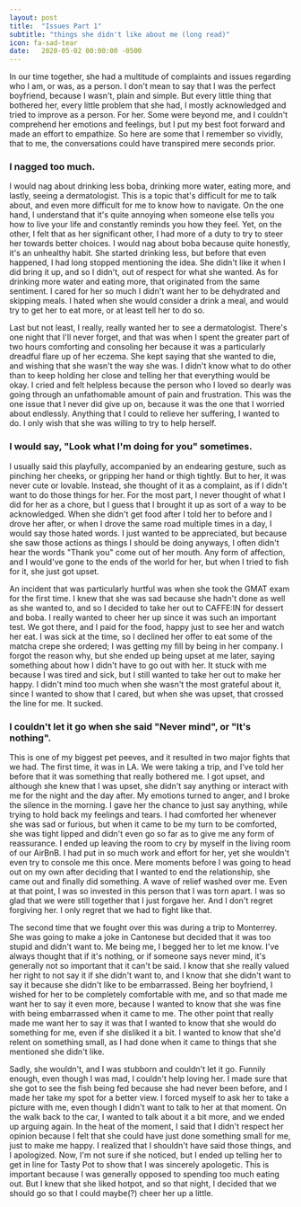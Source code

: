 ```yaml
---
layout: post
title:  "Issues Part 1"
subtitle: "things she didn't like about me (long read)"
icon: fa-sad-tear
date:   2020-05-02 00:00:00 -0500
---
```


In our time together, she had a multitude of complaints and issues regarding who I am, or was, as a person. I don't mean to say that I was the perfect boyfriend, because I wasn't, plain and simple. But every little thing that bothered her, every little problem that she had, I mostly acknowledged and tried to improve as a person. For her. Some were beyond me, and I couldn't comprehend her emotions and feelings, but I put my best foot forward and made an effort to empathize. So here are some that I remember so vividly, that to me, the conversations could have transpired mere seconds prior.

### I nagged too much.
I would nag about drinking less boba, drinking more water, eating more, and lastly, seeing a dermatologist. This is a topic that's difficult for me to talk about, and even more difficult for me to know how to navigate. On the one hand, I understand that it's quite annoying when someone else tells you how to live your life and constantly reminds you how they feel. Yet, on the other, I felt that as her significant other, I had more of a duty to try to steer her towards better choices. I would nag about boba because quite honestly, it's an unhealthy habit. She started drinking less, but before that even happened, I had long stopped mentioning the idea. She didn't like it when I did bring it up, and so I didn't, out of respect for what she wanted. As for drinking more water and eating more, that originated from the same sentiment. I cared for her so much I didn't want her to be dehydrated and skipping meals. I hated when she would consider a drink a meal, and would try to get her to eat more, or at least tell her to do so.

Last but not least, I really, really wanted her to see a dermatologist. There's one night that I'll never forget, and that was when I spent the greater part of two hours comforting and consoling her because it was a particularly dreadful flare up of her eczema. She kept saying that she wanted to die, and wishing that she wasn't the way she was. I didn't know what to do other than to keep holding her close and telling her that everything would be okay. I cried and felt helpless because the person who I loved so dearly was going through an unfathomable amount of pain and frustration. This was the one issue that I never did give up on, because it was the one that I worried about endlessly. Anything that I could to relieve her suffering, I wanted to do. I only wish that she was willing to try to help herself.

### I would say, "Look what I'm doing for you" sometimes.
I usually said this playfully, accompanied by an endearing gesture, such as pinching her cheeks, or gripping her hand or thigh tightly. But to her, it was never cute or lovable. Instead, she thought of it as a complaint, as if I didn't want to do those things for her. For the most part, I never thought of what I did for her as a chore, but I guess that I brought it up as sort of a way to be acknowledged. When she didn't get food after I told her to before and I drove her after, or when I drove the same road multiple times in a day, I would say those hated words. I just wanted to be appreciated, but because she saw those actions as things I should be doing anyways, I often didn't hear the words "Thank you" come out of her mouth. Any form of affection, and I would've gone to the ends of the world for her, but when I tried to fish for it, she just got upset.

An incident that was particularly hurtful was when she took the GMAT exam for the first time. I knew that she was sad because she hadn't done as well as she wanted to, and so I decided to take her out to CAFFE:IN for dessert and boba. I really wanted to cheer her up since it was such an important test. We got there, and I paid for the food, happy just to see her and watch her eat. I was sick at the time, so I declined her offer to eat some of the matcha crepe she ordered; I was getting my fill by being in her company. I forgot the reason why, but she ended up being upset at me later, saying something about how I didn't have to go out with her. It stuck with me because I was tired and sick, but I still wanted to take her out to make her happy. I didn't mind too much when she wasn't the most grateful about it, since I wanted to show that I cared, but when she was upset, that crossed the line for me. It sucked.

### I couldn't let it go when she said "Never mind", or "It's nothing".
This is one of my biggest pet peeves, and it resulted in two major fights that we had. The first time, it was in LA. We were taking a trip, and I've told her before that it was something that really bothered me. I got upset, and although she knew that I was upset, she didn't say anything or interact with me for the night and the day after. My emotions turned to anger, and I broke the silence in the morning. I gave her the chance to just say anything, while trying to hold back my feelings and tears. I had comforted her whenever she was sad or furious, but when it came to be my turn to be comforted, she was tight lipped and didn't even go so far as to give me any form of reassurance. I ended up leaving the room to cry by myself in the living room of our AirBnB. I had put in so much work and effort for her, yet she wouldn't even try to console me this once. Mere moments before I was going to head out on my own after deciding that I wanted to end the relationship, she came out and finally did something. A wave of relief washed over me. Even at that point, I was so invested in this person that I was torn apart. I was so glad that we were still together that I just forgave her. And I don't regret forgiving her. I only regret that we had to fight like that.

The second time that we fought over this was during a trip to Monterrey. She was going to make a joke in Cantonese but decided that it was too stupid and didn't want to. Me being me, I begged her to let me know. I've always thought that if it's nothing, or if someone says never mind, it's generally not so important that it can't be said. I know that she really valued her right to not say it if she didn't want to, and I know that she didn't want to say it because she didn't like to be embarrassed. Being her boyfriend, I wished for her to be completely comfortable with me, and so that made me want her to say it even more, because I wanted to know that she was fine with being embarrassed when it came to me. The other point that really made me want her to say it was that I wanted to know that she would do something for me, even if she disliked it a bit. I wanted to know that she'd relent on something small, as I had done when it came to things that she mentioned she didn't like.

Sadly, she wouldn't, and I was stubborn and couldn't let it go. Funnily enough, even though I was mad, I couldn't help loving her. I made sure that she got to see the fish being fed because she had never been before, and I made her take my spot for a better view. I forced myself to ask her to take a picture with me, even though I didn't want to talk to her at that moment. On the walk back to the car, I wanted to talk about it a bit more, and we ended up arguing again. In the heat of the moment, I said that I didn't respect her opinion because I felt that she could have just done something small for me, just to make me happy. I realized that I shouldn't have said those things, and I apologized. Now, I'm not sure if she noticed, but I ended up telling her to get in line for Tasty Pot to show that I was sincerely apologetic. This is important because I was generally opposed to spending too much eating out. But I knew that she liked hotpot, and so that night, I decided that we should go so that I could maybe(?) cheer her up a little.
